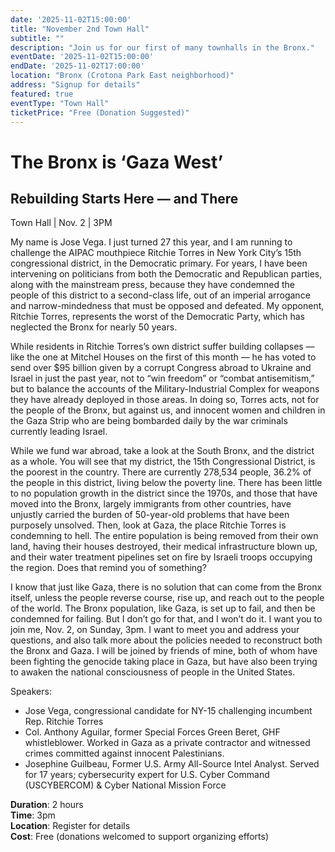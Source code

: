 ```yaml
---
date: '2025-11-02T15:00:00'
title: "November 2nd Town Hall"
subtitle: ""
description: "Join us for our first of many townhalls in the Bronx."
eventDate: '2025-11-02T15:00:00'
endDate: '2025-11-02T17:00:00'
location: "Bronx (Crotona Park East neighborhood)"
address: "Signup for details"
featured: true
eventType: "Town Hall"
ticketPrice: "Free (Donation Suggested)"
---
```


# The Bronx is ‘Gaza West’
## Rebuilding Starts Here — and There
Town Hall | Nov. 2 | 3PM

My name is Jose Vega. I just turned 27 this year, and I am running to challenge the AIPAC mouthpiece Ritchie Torres in New York City’s 15th congressional district, in the Democratic primary. For years, I have been intervening on politicians from both the Democratic and Republican parties, along with the mainstream press, because they have condemned the people of this district to a second-class life, out of an imperial arrogance and narrow-mindedness that must be opposed and defeated. My opponent, Ritchie Torres, represents the worst of the Democratic Party, which has neglected the Bronx for nearly 50 years. 

While residents in Ritchie Torres’s own district suffer building collapses — like the one at Mitchel Houses on the first of this month — he has voted to send over $95 billion given by a corrupt Congress abroad to Ukraine and Israel in just the past year, not to “win freedom” or “combat antisemitism,” but to balance the accounts of the Military-Industrial Complex for weapons they have already deployed in those areas. In doing so, Torres acts, not for the people of the Bronx, but against us, and innocent women and children in the Gaza Strip who are being bombarded daily by the war criminals currently leading Israel. 

While we fund war abroad, take a look at the South Bronx, and the district as a whole. You will see that my district, the 15th Congressional District, is the poorest in the country. There are currently 278,534 people, 36.2% of the people in this district, living below the poverty line. There has been little to no population growth in the district since the 1970s, and those that have moved into the Bronx, largely immigrants from other countries, have unjustly carried the burden of 50-year-old problems that have been purposely unsolved. Then, look at Gaza, the place Ritchie Torres is condemning to hell. The entire population is being removed from their own land, having their houses destroyed, their medical infrastructure blown up, and their water treatment pipelines set on fire by Israeli troops occupying the region. Does that remind you of something? 

I know that just like Gaza, there is no solution that can come from the Bronx itself, unless the people reverse course, rise up, and reach out to the people of the world. The Bronx population, like Gaza, is set up to fail, and then be condemned for failing. But I don’t go for that, and I won’t do it. I want you to join me, Nov. 2, on Sunday, 3pm. I want to meet you and address your questions, and also talk more about the policies needed to reconstruct both the Bronx and Gaza. I will be joined by friends of mine, both of whom have been fighting the genocide taking place in Gaza, but have also been trying to awaken the national consciousness of people in the United States. 

Speakers:

- Jose Vega, congressional candidate for NY-15 challenging incumbent Rep. Ritchie Torres
- Col. Anthony Aguilar, former Special Forces Green Beret, GHF whistleblower. Worked in Gaza as a private contractor and witnessed crimes committed against innocent Palestinians.
- Josephine Guilbeau, Former U.S. Army All-Source Intel Analyst. Served for 17 years; cybersecurity expert for U.S. Cyber Command (USCYBERCOM) & Cyber National Mission Force

**Duration**: 2 hours  
**Time**: 3pm  
**Location**: Register for details  
**Cost**: Free (donations welcomed to support organizing efforts)
